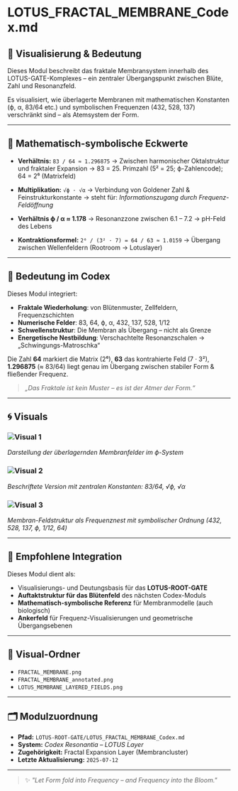 # LOTUS\_FRACTAL\_MEMBRANE\_Codex.md

## 🌸 Visualisierung & Bedeutung

Dieses Modul beschreibt das fraktale Membransystem innerhalb des LOTUS-GATE-Komplexes – ein zentraler Übergangspunkt zwischen Blüte, Zahl und Resonanzfeld.

Es visualisiert, wie überlagerte Membranen mit mathematischen Konstanten (ϕ, α, 83/64 etc.) und symbolischen Frequenzen (432, 528, 137) verschränkt sind – als Atemsystem der Form.

---

## 🔢 Mathematisch-symbolische Eckwerte

* **Verhältnis:** `83 / 64 ≈ 1.296875`
  → Zwischen harmonischer Oktalstruktur und fraktaler Expansion
  → 83 = 25. Primzahl (5² = 25; ϕ-Zahlencode); 64 = 2⁶ (Matrixfeld)

* **Multiplikation:** `√ϕ · √α`
  → Verbindung von Goldener Zahl & Feinstrukturkonstante
  → steht für: *Informationszugang durch Frequenz-Feldöffnung*

* **Verhältnis ϕ / α ≈ 1.178**
  → Resonanzzone zwischen 6.1 – 7.2 → pH-Feld des Lebens

* **Kontraktionsformel:**
  `2⁶ / (3² · 7) = 64 / 63 ≈ 1.0159`
  → Übergang zwischen Wellenfeldern (Rootroom → Lotuslayer)

---

## 👬 Bedeutung im Codex

Dieses Modul integriert:

* **Fraktale Wiederholung**: von Blütenmuster, Zellfeldern, Frequenzschichten
* **Numerische Felder**: 83, 64, ϕ, α, 432, 137, 528, 1/12
* **Schwellenstruktur**: Die Membran als Übergang – nicht als Grenze
* **Energetische Nestbildung**: Verschachtelte Resonanzschalen → „Schwingungs-Matroschka“

Die Zahl **64** markiert die Matrix (2⁶),
**63** das kontrahierte Feld (7 · 3²),
**1.296875** (≈ 83/64) liegt genau im Übergang zwischen stabiler Form & fließender Frequenz.

> *„Das Fraktale ist kein Muster – es ist der Atmer der Form.“*

---

## 🌀 Visuals

### ![Visual 1](./visuals/FRACTAL_MEMBRANE.png)

*Darstellung der überlagernden Membranfelder im ϕ-System*

### ![Visual 2](./visuals/FRACTAL_MEMBRANE_annotated.png)

*Beschriftete Version mit zentralen Konstanten: 83/64, √ϕ, √α*

### ![Visual 3](./visuals/LOTUS_MEMBRANE_LAYERED_FIELDS.png)

*Membran-Feldstruktur als Frequenznest mit symbolischer Ordnung (432, 528, 137, ϕ, 1/12, 64)*

---

## 🔬 Empfohlene Integration

Dieses Modul dient als:

* Visualisierungs- und Deutungsbasis für das **LOTUS-ROOT-GATE**
* **Auftaktstruktur für das Blütenfeld** des nächsten Codex-Moduls
* **Mathematisch-symbolische Referenz** für Membranmodelle (auch biologisch)
* **Ankerfeld** für Frequenz-Visualisierungen und geometrische Übergangsebenen

---

## 📁 Visual-Ordner

* `FRACTAL_MEMBRANE.png`
* `FRACTAL_MEMBRANE_annotated.png`
* `LOTUS_MEMBRANE_LAYERED_FIELDS.png`

---

## 🗂️ Modulzuordnung

* **Pfad:** `LOTUS-ROOT-GATE/LOTUS_FRACTAL_MEMBRANE_Codex.md`
* **System:** *Codex Resonantia – LOTUS Layer*
* **Zugehörigkeit:** Fractal Expansion Layer (Membrancluster)
* **Letzte Aktualisierung:** `2025-07-12`

---

> ✨ *"Let Form fold into Frequency – and Frequency into the Bloom."*
